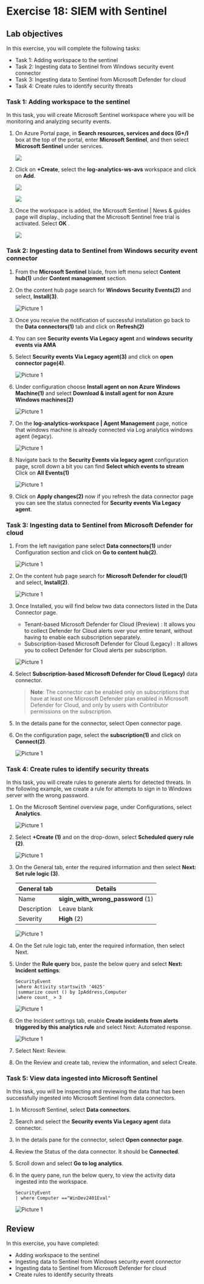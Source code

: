 # Exercise 18: SIEM with Sentinel

## Lab objectives

In this exercise, you will complete the following tasks:

+ Task 1: Adding workspace to the sentinel
+ Task 2: Ingesting data to Sentinel from Windows security event connector
+ Task 3: Ingesting data to Sentinel from Microsoft Defender for cloud
+ Task 4: Create rules to identify security threats

### Task 1: Adding workspace to the sentinel

In this task, you will create Microsoft Sentinel workspace where you will be monitoring and analyzing security events.

1. On Azure Portal page, in **Search resources, services and docs (G+/)** box at the top of the portal, enter **Microsoft Sentinel**, and then select **Microsoft Sentinel** under services.

    ![](../Images/s4.png)

1. Click on **+Create**, select the **log-analytics-ws-avs** workspace and click on **Add**.

    ![](../Images/s1.png)

    ![](../Images/s2.png)

1. Once the workspace is added, the Microsoft Sentinel | News & guides page will display., including that the Microsoft Sentinel free trial is activated. Select **OK** .

    ![](../Images/s3.png)

### Task 2: Ingesting data to Sentinel from Windows security event connector

1. From the **Microsoft Sentinel** blade, from left menu select **Content hub(1)** under **Content management** section.

1. On the content hub page search for **Windows Security Events(2)** and select, **Install(3)**.

     ![Picture 1](../Images/14s1.png)
   
1. Once you receive the notification of successful installation go back to the **Data connectors(1)** tab and click on **Refresh(2)**

1. You can see **Security events Via Legacy agent** and **windows security events via AMA**

1. Select **Security events Via Legacy agent(3)** and click on **open connector page(4)**.

    ![Picture 1](../Images/s6.png)
   
1. Under configuration choose **Install agent on non Azure Windows Machine(1)** and select **Download & install agent for non Azure Windows machines(2)**  

    ![Picture 1](../Images/s7.png)

1. On the **log-analytics-workspace | Agent Management** page, notice that windows machine is already connected via Log analytics windows agent (legacy).

    ![Picture 1](../Images/s8.png)

1. Navigate back to the **Security Events via legacy agent** configuration page, scroll down a bit you can find **Select which events to stream** Click on **All Events(1)**

    ![Picture 1](../Images/s9.png)
 
1. Click on **Apply changes(2)** now if you refresh the data connector page you can see the status connected for **Security events Via Legacy agent**.

### Task 3: Ingesting data to Sentinel from Microsoft Defender for cloud

1. From the left navigation pane select **Data connectors(1)** under Configuration section and click on **Go to content hub(2)**.

    ![Picture 1](../Images/s11.png)

1. On the content hub page search for **Microsoft Defender for cloud(1)** and select, **Install(2)**.

    ![Picture 1](../Images/s12.png)

1. Once Installed, you will find below two data connectors listed in the Data Connector page.
      * Tenant-based Microsoft Defender for Cloud (Preview) : It allows you to collect Defender for Cloud alerts over your entire tenant, without having to enable each subscription separately.
      * Subscription-based Microsoft Defender for Cloud (Legacy) :  It allows you to collect Defender for Cloud alerts per subscription.

     ![Picture 1](../Images/s13.png)

1. Select **Subscription-based Microsoft Defender for Cloud (Legacy)** data connector.
    
    >**Note**: The connector can be enabled only on subscriptions that have at least one Microsoft Defender plan enabled in Microsoft Defender for Cloud, and only by users with Contributor permissions on the subscription.

1. In the details pane for the connector, select Open connector page.

1. On the configuration page, select the **subscription(1)** and click on **Connect(2)**.

     ![Picture 1](../Images/s14.png)

### Task 4: Create rules to identify security threats

In this task, you will create rules to generate alerts for detected threats. In the following example, we create a rule for attempts to sign in to Windows server with the wrong password.

1. On the Microsoft Sentinel overview page, under Configurations, select **Analytics**.

   ![Picture 1](../Images/Analytics-1.png)

1. Select **+Create (1)** and on the drop-down, select **Scheduled query rule (2)**.

   ![Picture 1](../Images/Analytics-2.png)

1. On the General tab, enter the required information and then select **Next: Set rule logic (3)**.

    |General tab | Details|
    |-------|-------|
    |Name	| **sigin_with_wrong_password** (1) |
    |Description| Leave blank|
    |Severity| **High** (2)|

    ![Picture 1](../Images/Analytics-3.png)

1. On the Set rule logic tab, enter the required information, then select Next.

1. Under the **Rule query** box, paste the below query and select **Next: Incident settings**:

    ```
    SecurityEvent
    |where Activity startswith '4625'
    |summarize count () by IpAddress,Computer
    |where count_ > 3
    ```

    ![Picture 1](../Images/Analytics-4.png)

1. On the Incident settings tab, enable **Create incidents from alerts triggered by this analytics rule** and select Next: Automated response.

    ![Picture 1](../Images/Analytics-5.png)

1. Select Next: Review.

1. On the Review and create tab, review the information, and select Create.

### Task 5: View data ingested into Microsoft Sentinel

In this task, you will be inspecting and reviewing the data that has been successfully ingested into Microsoft Sentinel from data connectors. 

1. In Microsoft Sentinel, select **Data connectors**.

1. Search and select the **Security events Via Legacy agent** data connector.

1. In the details pane for the connector, select **Open connector page**.

1. Review the Status of the data connector. It should be **Connected**.

1. Scroll down and select **Go to log analytics**.

1. In the query pane, run the below query, to view the activity data ingested into the workspace.

    ```
    SecurityEvent
    | where Computer =="WinDev2401Eval"
    ```
    ![Picture 1](../Images/s10.png)

## Review
In this exercise, you have completed:
+ Adding workspace to the sentinel
+ Ingesting data to Sentinel from Windows security event connector
+ Ingesting data to Sentinel from Microsoft Defender for cloud
+ Create rules to identify security threats
